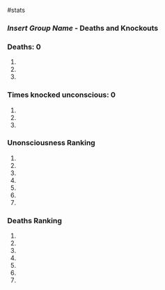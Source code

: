 #stats 
### *Insert Group Name* - Deaths and Knockouts

### Deaths: 0

1.
2.
3.

### Times knocked unconscious: 0

1.
2.
3.

### Unonsciousness Ranking

1.
2.
3.
4.
5.
6.
7.

### Deaths Ranking

1.
2.
3.
4.
5.
6.
7.